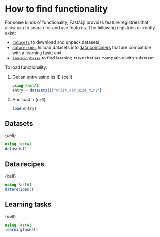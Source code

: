 # How to find functionality

For some kinds of functionality, FastAI.jl provides feature registries that allow you to search for and use features. The following registries currently exist:

- [`datasets`](#) to download and unpack datasets,
- [`datarecipes`](#) to load datasets into [data containers](/documents/docs/data_containers.md) that are compatible with a learning task; and
- [`learningtasks`](#) to find learning tasks that are compatible with a dataset

To load functionality:

1. Get an entry using its ID
    {cell}
    ```julia
    using FastAI
    entry = datasets()["mnist_var_size_tiny"]
    ```
2. And load it
    {cell}
    ```julia
    load(entry)
    ```


## Datasets

{cell}
```julia
using FastAI
datasets()
```

## Data recipes

{cell}
```julia
using FastAI
datarecipes()
```

## Learning tasks

{cell}
```julia
using FastAI
learningtasks()
```
